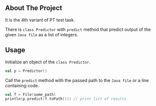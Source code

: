 ## About The Project
It is the 4th variant of PT test task.

There is `class Predictor` with `predict` method that predict output of the given `Java file` as a list of integers.

## Usage
Initialize an object of the `class Predictor`. 
```kotlin
val p = Predictor()
```
Call the `predict` method with the passed path to the `Java file` or a line containing code.
```kotlin
val f = File(some_path)
println(p.predict(f.toPath())) // print list of results
```